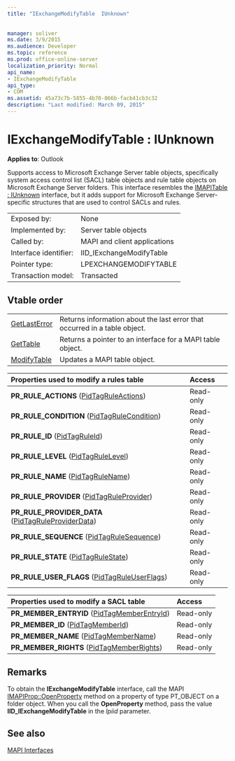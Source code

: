 ```yaml
---
title: "IExchangeModifyTable  IUnknown"
 
 
manager: soliver
ms.date: 3/9/2015
ms.audience: Developer
ms.topic: reference
ms.prod: office-online-server
localization_priority: Normal
api_name:
- IExchangeModifyTable
api_type:
- COM
ms.assetid: 45a73c7b-5855-4b70-866b-facb41cb3c32
description: "Last modified: March 09, 2015"
---
```


# IExchangeModifyTable : IUnknown

  
  
**Applies to**: Outlook 
  
Supports access to Microsoft Exchange Server table objects, specifically system access control list (SACL) table objects and rule table objects on Microsoft Exchange Server folders. This interface resembles the [IMAPITable : IUnknown](imapitableiunknown.md) interface, but it adds support for Microsoft Exchange Server-specific structures that are used to control SACLs and rules. 
  
|||
|:-----|:-----|
|Exposed by:  <br/> |None  <br/> |
|Implemented by:  <br/> |Server table objects  <br/> |
|Called by:  <br/> |MAPI and client applications  <br/> |
|Interface identifier:  <br/> |IID_IExchangeModifyTable  <br/> |
|Pointer type:  <br/> |LPEXCHANGEMODIFYTABLE  <br/> |
|Transaction model:  <br/> |Transacted  <br/> |
   
## Vtable order

|||
|:-----|:-----|
|[GetLastError](iexchangemodifytable-getlasterror.md) <br/> |Returns information about the last error that occurred in a table object.  <br/> |
|[GetTable](iexchangemodifytable-gettable.md) <br/> |Returns a pointer to an interface for a MAPI table object.  <br/> |
|[ModifyTable](iexchangemodifytable-modifytable.md) <br/> |Updates a MAPI table object.  <br/> |
   
|**Properties used to modify a rules table**|**Access**|
|:-----|:-----|
|**PR_RULE_ACTIONS** ([PidTagRuleActions](pidtagruleactions-canonical-property.md))  <br/> |Read-only  <br/> |
|**PR_RULE_CONDITION** ([PidTagRuleCondition](pidtagrulecondition-canonical-property.md))  <br/> |Read-only  <br/> |
|**PR_RULE_ID** ([PidTagRuleId](pidtagruleid-canonical-property.md))  <br/> |Read-only  <br/> |
|**PR_RULE_LEVEL** ([PidTagRuleLevel](pidtagrulelevel-canonical-property.md))  <br/> |Read-only  <br/> |
|**PR_RULE_NAME** ([PidTagRuleName](pidtagrulename-canonical-property.md))  <br/> |Read-only  <br/> |
|**PR_RULE_PROVIDER** ([PidTagRuleProvider](pidtagruleprovider-canonical-property.md))  <br/> |Read-only  <br/> |
|**PR_RULE_PROVIDER_DATA** ([PidTagRuleProviderData](pidtagruleproviderdata-canonical-property.md))  <br/> |Read-only  <br/> |
|**PR_RULE_SEQUENCE** ([PidTagRuleSequence](pidtagrulesequence-canonical-property.md))  <br/> |Read-only  <br/> |
|**PR_RULE_STATE** ([PidTagRuleState](pidtagrulestate-canonical-property.md))  <br/> |Read-only  <br/> |
|**PR_RULE_USER_FLAGS** ([PidTagRuleUserFlags](pidtagruleuserflags-canonical-property.md))  <br/> |Read-only  <br/> |
   
|**Properties used to modify a SACL table**|**Access**|
|:-----|:-----|
|**PR_MEMBER_ENTRYID** ([PidTagMemberEntryId](pidtagmemberentryid-canonical-property.md))  <br/> |Read-only  <br/> |
|**PR_MEMBER_ID** ([PidTagMemberId](pidtagmemberid-canonical-property.md))  <br/> |Read-only  <br/> |
|**PR_MEMBER_NAME** ([PidTagMemberName](pidtagmembername-canonical-property.md))  <br/> |Read-only  <br/> |
|**PR_MEMBER_RIGHTS** ([PidTagMemberRights](pidtagmemberrights-canonical-property.md))  <br/> |Read-only  <br/> |
   
## Remarks

To obtain the **IExchangeModifyTable** interface, call the MAPI [IMAPIProp::OpenProperty](imapiprop-openproperty.md) method on a property of type PT_OBJECT on a folder object. When you call the **OpenProperty** method, pass the value **IID_IExchangeModifyTable** in the  _lpiid_ parameter. 
  
## See also



[MAPI Interfaces](mapi-interfaces.md)

